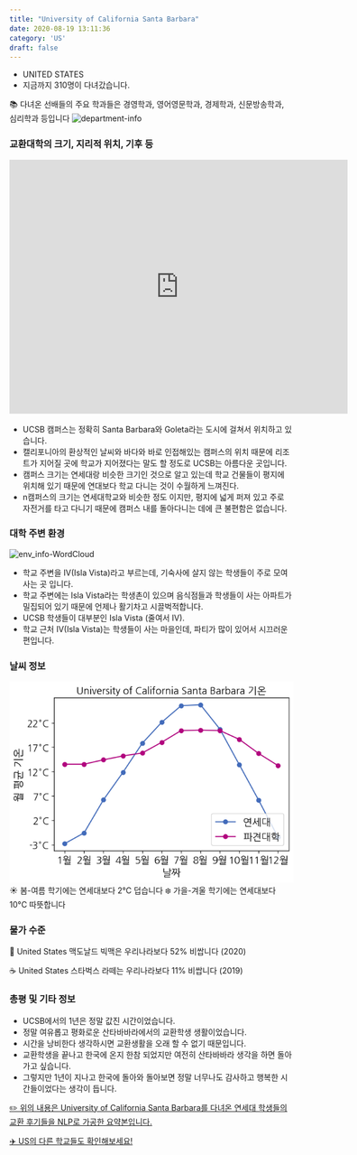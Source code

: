 ```yaml
---
title: "University of California Santa Barbara"
date: 2020-08-19 13:11:36
category: 'US'
draft: false
---
```



* UNITED STATES
* 지금까지 310명이 다녀갔습니다. 

📚 다녀온 선배들의 주요 학과들은 경영학과, 영어영문학과, 경제학과, 신문방송학과, 심리학과 등입니다
![department-info](../plots/US000193.png)
### 교환대학의 크기, 지리적 위치, 기후 등
<iframe
width="600"
height="450"
frameborder="0" style="border:0"
src="https://www.google.com/maps/embed/v1/place?key=AIzaSyC9e1AME-pVmWC4hBpFdu5S4dKzyepa3HQ&q=University+of+California+Santa+Barbara&center=34.413962899999994,-119.848947&zoom=14" allowfullscreen>
</iframe>

* UCSB 캠퍼스는 정확히 Santa Barbara와 Goleta라는 도시에 걸쳐서 위치하고 있습니다.
* 캘리포니아의 환상적인 날씨와 바다와 바로 인접해있는 캠퍼스의 위치 때문에 리조트가 지어질 곳에 학교가 지어졌다는 말도 할 정도로 UCSB는 아름다운 곳입니다.
* 캠퍼스 크기는 연세대랑 비슷한 크기인 것으로 알고 있는데 학교 건물들이 평지에 위치해 있기 때문에 연대보다 학교 다니는 것이 수월하게 느껴진다.
* n캠퍼스의 크기는 연세대학교와 비슷한 정도 이지만, 평지에 넓게 퍼져 있고 주로 자전거를 타고 다니기 때문에 캠퍼스 내를 돌아다니는 데에 큰 불편함은 없습니다.


### 대학 주변 환경

![env_info-WordCloud](../univ_wordclouds_okt/env_info/US000193_env_info_okt.png)

* 학교 주변을 IV(Isla Vista)라고 부르는데, 기숙사에 살지 않는 학생들이 주로 모여 사는 곳 입니다.
* 학교 주변에는 Isla Vista라는 학생촌이 있으며 음식점들과 학생들이 사는 아파트가 밀집되어 있기 때문에 언제나 활기차고 시끌벅적합니다.
* UCSB 학생들이 대부분인 Isla Vista (줄여서 IV).
* 학교 근처 IV(Isla Vista)는 학생들이 사는 마을인데, 파티가 많이 있어서 시끄러운 편입니다.


### 날씨 정보 
 ![temparature_US000193](../plots/weather/US000193.png)
☀️ 봄-여름 학기에는 연세대보다 2°C 덥습니다
❄️ 가을-겨울 학기에는 연세대보다 10°C 따뜻합니다
### 물가 수준 
🍔 United States 맥도날드 빅맥은 우리나라보다 52% 비쌉니다 (2020)

☕️ United States 스타벅스 라떼는 우리나라보다 11% 비쌉니다 (2019)

### 총평 및 기타 정보
* UCSB에서의 1년은 정말 값진 시간이었습니다.
* 정말 여유롭고 평화로운 산타바바라에서의 교환학생 생활이었습니다.
* 시간을 낭비한다 생각하시면 교환생활을 오래 할 수 없기 때문입니다.
* 교환학생을 끝나고 한국에 온지 한참 되었지만 여전히 산타바바라 생각을 하면 돌아가고 싶습니다.
* 그렇지만 1년이 지나고 한국에 돌아와 돌아보면 정말 너무나도 감사하고 행복한 시간들이었다는 생각이 듭니다.


[✏️ 위의 내용은 University of California Santa Barbara를 다녀온 연세대 학생들의 교환 후기들을 NLP로 가공한 요약본입니다.](http://oia.yonsei.ac.kr/partner/expReport.asp?ucode=US000193&bgbn=A)

[✈️ US의 다른 학교들도 확인해보세요!](https://yonsei-exchange.netlify.app/?category=US)

